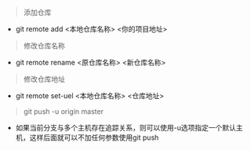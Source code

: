 > 添加仓库

- git remote add <本地仓库名称> <你的项目地址>

> 修改仓库名称

- git remote rename <原仓库名称> <新仓库名称>

> 修改仓库地址

- git remote set-uel <本地仓库名称> <仓库地址>


> git push -u origin master

- 如果当前分支与多个主机存在追踪关系，则可以使用-u选项指定一个默认主机，这样后面就可以不加任何参数使用git push